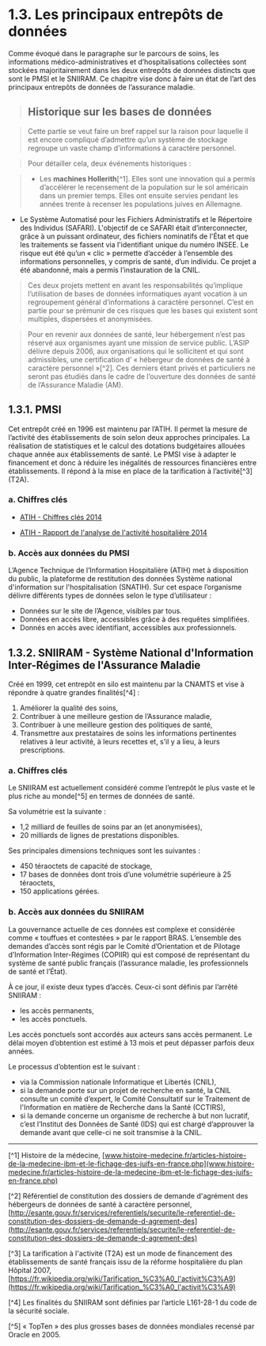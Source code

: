 # 1.3. Les principaux entrepôts de données

Comme évoqué dans le paragraphe sur le parcours de soins, les informations médico-administratives et d’hospitalisations collectées sont stockées majoritairement dans les deux entrepôts de données distincts que sont le PMSI et le SNIIRAM. Ce chapitre vise donc à faire un état de l’art des principaux entrepôts de données de l’assurance maladie.

> ## Historique sur les bases de données

> Cette partie se veut faire un bref rappel sur la raison pour laquelle il est encore compliqué d’admettre qu’un système de stockage regroupe un vaste champ d’informations à caractère personnel.

> Pour détailler cela, deux événements historiques :

> - Les **machines Hollerith**[^1]. Elles sont une innovation qui a permis d’accélérer le recensement de la population sur le sol américain dans un premier temps. Elles ont ensuite servies pendant les années trente à recenser les populations juives en Allemagne.
- Le Système Automatisé pour les Fichiers Administratifs et le Répertoire des Individus (SAFARI). L'objectif de ce SAFARI était d’interconnecter, grâce à un puissant ordinateur, des fichiers nominatifs de l'État et que les traitements se fassent via l'identifiant unique du numéro INSEE. Le risque eut été qu’un « clic » permette d’accéder à l’ensemble des informations personnelles, y compris de santé, d’un individu. Ce projet a été abandonné, mais a permis l’instauration de la CNIL.

> Ces deux projets mettent en avant les responsabilités qu’implique l’utilisation de bases de données informatiques ayant vocation à un regroupement général d’informations à caractère personnel. C’est en partie pour se prémunir de ces risques que les bases qui existent sont multiples, dispersées et anonymisées.

> Pour en revenir aux données de santé, leur hébergement n’est pas réservé aux organismes ayant une mission de service public. L’ASIP délivre depuis 2006, aux organisations qui le sollicitent et qui sont admissibles, une certification d’ « hébergeur de données de santé à caractère personnel »[^2]. Ces derniers étant privés et particuliers ne seront pas étudiés dans le cadre de l’ouverture des données de santé de l’Assurance Maladie (AM).

## 1.3.1. PMSI

Cet entrepôt créé en 1996 est maintenu par l’ATIH. Il permet la mesure de l’activité des établissements de soin selon deux approches principales. La réalisation de statistiques et le calcul des dotations budgétaires allouées chaque année aux établissements de santé.
Le PMSI vise à adapter le financement et donc à réduire les inégalités de ressources financières entre établissements. Il répond à la mise en place de la tarification à l’activité[^3] (T2A).


### a. Chiffres clés

- [ATIH - Chiffres clés 2014](http://www.atih.sante.fr/sites/default/files/public/content/2554/atih_chiffres_cles_2014.pdf)

- [ATIH - Rapport de l'analyse de l'activité hospitalière 2014](http://www.atih.sante.fr/sites/default/files/public/content/2790/atih_rapport_de_lanalyse_de_lactivite_hospitaliere_2014.pdf)


### b. Accès aux données du PMSI

L’Agence Technique de l’Information Hospitalière (ATIH) met à disposition du public, la plateforme de restitution des données Système national d'information sur l'hospitalisation (SNATIH). Sur cet espace l’organisme délivre différents types de données selon le type d’utilisateur :


- Données sur le site de l’Agence, visibles par tous.
- Données en accès libre, accessibles grâce à des requêtes simplifiées.
- Donnés en accès avec identifiant, accessibles aux professionnels.

## 1.3.2. SNIIRAM - Système National d'Information Inter-Régimes de l'Assurance Maladie

Créé en 1999, cet entrepôt en silo est maintenu par la CNAMTS et vise à répondre à quatre grandes finalités[^4] :

1. Améliorer la qualité des soins,
2. Contribuer à une meilleure gestion de l’Assurance maladie,
3. Contribuer à une meilleure gestion des politiques de santé,
4. Transmettre aux prestataires de soins les informations pertinentes relatives à leur activité, à leurs recettes et, s’il y a lieu, à leurs prescriptions.

### a. Chiffres clés

Le SNIIRAM est actuellement considéré comme l’entrepôt le plus vaste et le plus riche au monde[^5] en termes de données de santé.

Sa volumétrie est la suivante :

- 1,2 milliard de feuilles de soins par an (et anonymisées),
- 20 milliards de lignes de prestations disponibles.

Ses principales dimensions techniques sont les suivantes :

- 450 téraoctets de capacité de stockage,
- 17 bases de données dont trois d’une volumétrie supérieure à 25 téraoctets,
- 150 applications gérées.

### b. Accès aux données du SNIIRAM

La gouvernance actuelle de ces données est complexe et considérée comme « touffues et contestées » par le rapport BRAS.
L’ensemble des demandes d’accès sont régis par le Comité d’Orientation et de Pilotage d’Information Inter-Régimes (COPIIR) qui est composé de représentant du système de santé public français (l’assurance maladie, les professionnels de santé et l’État).


À ce jour, il existe deux types d’accès. Ceux-ci sont définis par l’arrêté SNIIRAM :

- les accès permanents,
- les accès ponctuels.

Les accès ponctuels sont accordés aux acteurs sans accès permanent. Le délai moyen d’obtention est estimé à 13 mois et peut dépasser parfois deux années.

Le processus d’obtention est le suivant :

- via la Commission nationale Informatique et Libertés (CNIL),
- si la demande porte sur un projet de recherche en santé, la CNIL consulte un comité d’expert, le Comité Consultatif sur le Traitement de l'Information en matière de Recherche dans la Santé (CCTIRS),
- si la demande concerne un organisme de recherche à but non lucratif, c’est l’Institut des Données de Santé (IDS) qui est chargé d’approuver la demande avant que celle-ci ne soit transmise à la CNIL.

---

[^1] Histoire de la médecine, [www.histoire-medecine.fr/articles-histoire-de-la-medecine-ibm-et-le-fichage-des-juifs-en-france.php](www.histoire-medecine.fr/articles-histoire-de-la-medecine-ibm-et-le-fichage-des-juifs-en-france.php)

[^2] Référentiel de constitution des dossiers de demande d'agrément des hébergeurs de données de santé à caractère personnel, [http://esante.gouv.fr/services/referentiels/securite/le-referentiel-de-constitution-des-dossiers-de-demande-d-agrement-des](http://esante.gouv.fr/services/referentiels/securite/le-referentiel-de-constitution-des-dossiers-de-demande-d-agrement-des)

[^3] La tarification à l'activité (T2A) est un mode de financement des établissements de santé français issu de la réforme hospitalière du plan Hôpital 2007, [https://fr.wikipedia.org/wiki/Tarification_%C3%A0_l'activit%C3%A9](https://fr.wikipedia.org/wiki/Tarification_%C3%A0_l'activit%C3%A9)

[^4] Les finalités du SNIIRAM sont définies par l’article L161-28-1 du code de la sécurité sociale.

[^5] « TopTen » des plus grosses bases de données mondiales recensé par Oracle en 2005.